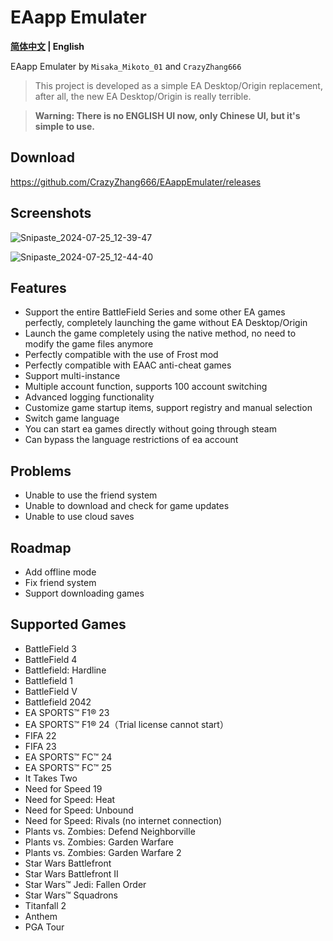 # EAapp Emulater
**[简体中文](README.md) | English**

EAapp Emulater by `Misaka_Mikoto_01` and `CrazyZhang666`

> This project is developed as a simple EA Desktop/Origin replacement, after all, the new EA Desktop/Origin is really terrible.

> **Warning: There is no ENGLISH UI now, only Chinese UI, but it's simple to use.**
## Download

https://github.com/CrazyZhang666/EAappEmulater/releases

## Screenshots

![Snipaste_2024-07-25_12-39-47](https://github.com/user-attachments/assets/08311c22-3f9d-45aa-82ef-3dc146724f9c)

![Snipaste_2024-07-25_12-44-40](https://github.com/user-attachments/assets/cc00df46-b39e-4889-9a3c-4cf44d7980fa)

## Features

- Support the entire BattleField Series and some other EA games perfectly, completely launching the game without EA Desktop/Origin
- Launch the game completely using the native method, no need to modify the game files anymore
- Perfectly compatible with the use of Frost mod
- Perfectly compatible with EAAC anti-cheat games
- Support multi-instance
- Multiple account function, supports 100 account switching
- Advanced logging functionality
- Customize game startup items, support registry and manual selection
- Switch game language
- You can start ea games directly without going through steam
- Can bypass the language restrictions of ea account

## Problems

- Unable to use the friend system
- Unable to download and check for game updates
- Unable to use cloud saves

## Roadmap

- Add offline mode
- Fix friend system
- Support downloading games

## Supported Games

- BattleField 3
- BattleField 4
- Battlefield: Hardline
- Battlefield 1
- BattleField V
- Battlefield 2042
- EA SPORTS™ F1® 23
- EA SPORTS™ F1® 24（Trial license cannot start）
- FIFA 22
- FIFA 23
- EA SPORTS™ FC™ 24
- EA SPORTS™ FC™ 25
- It Takes Two
- Need for Speed 19
- Need for Speed: Heat
- Need for Speed: Unbound
- Need for Speed: Rivals (no internet connection)
- Plants vs. Zombies: Defend Neighborville
- Plants vs. Zombies: Garden Warfare
- Plants vs. Zombies: Garden Warfare 2
- Star Wars Battlefront
- Star Wars Battlefront II
- Star Wars™ Jedi: Fallen Order
- Star Wars™ Squadrons
- Titanfall 2
- Anthem
- PGA Tour
